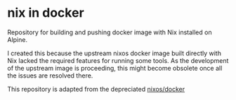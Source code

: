 # nix in docker
Repository for building and pushing docker image with Nix installed on Alpine.

I  created this because the upstream nixos docker image built directly with Nix lacked the required features for running some tools. 
As the development of the upstream image is proceeding, this might become obsolete once all the issues are resolved there.

This repository is adapted from the depreciated [nixos/docker](https://github.com/nixos/docker)

